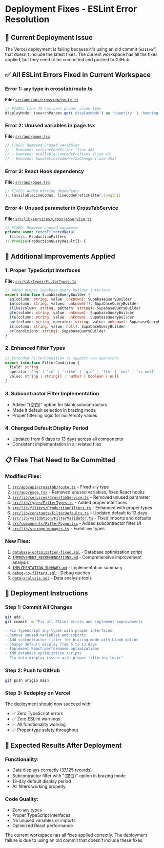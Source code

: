# Deployment Fixes - ESLint Error Resolution

## 🚨 Current Deployment Issue

The Vercel deployment is failing because it's using an old commit (`e211eaf`) that doesn't include the latest fixes. The current workspace has all the fixes applied, but they need to be committed and pushed to GitHub.

## ✅ All ESLint Errors Fixed in Current Workspace

### **Error 1: `any` type in crosstab/route.ts**
**File:** [`src/app/api/crosstab/route.ts`](src/app/api/crosstab/route.ts:15)
```typescript
// FIXED: Line 15 now uses proper union type
displayMode: (searchParams.get('displayMode') as 'quantity' | 'bending' | 'brazing') || FILTER_DEFAULTS.displayMode,
```

### **Error 2: Unused variables in page.tsx**
**File:** [`src/app/page.tsx`](src/app/page.tsx)
```typescript
// FIXED: Removed unused variables
// - Removed: setLineCodeFilter (line 40)
// - Removed: availableLineCodePrefixes (line 43) 
// - Removed: handleLineCodePrefixChange (line 352)
```

### **Error 3: React Hook dependency**
**File:** [`src/app/page.tsx`](src/app/page.tsx:347)
```typescript
// FIXED: Added missing dependency
}, [availableLineCodes, lineCodePrefixFilter.length])
```

### **Error 4: Unused parameter in CrossTabService**
**File:** [`src/lib/services/CrossTabService.ts`](src/lib/services/CrossTabService.ts:84)
```typescript
// FIXED: Removed unused parameter
private async fetchFilteredData(
  filters: ProductionFilters
): Promise<ProductionQueryResult[]> {
```

## 🔧 Additional Improvements Applied

### **1. Proper TypeScript Interfaces**
**File:** [`src/lib/types/FilterTypes.ts`](src/lib/types/FilterTypes.ts)
```typescript
// Added proper Supabase query builder interface
export interface SupabaseQueryBuilder {
  eq(column: string, value: unknown): SupabaseQueryBuilder
  in(column: string, values: unknown[]): SupabaseQueryBuilder
  ilike(column: string, pattern: string): SupabaseQueryBuilder
  gte(column: string, value: unknown): SupabaseQueryBuilder
  lte(column: string, value: unknown): SupabaseQueryBuilder
  not(column: string, operator: string, value: unknown): SupabaseQueryBuilder
  is(column: string, value: null): SupabaseQueryBuilder
  or(conditions: string): SupabaseQueryBuilder
}
```

### **2. Enhanced Filter Types**
```typescript
// Extended FilterCondition to support new operators
export interface FilterCondition {
  field: string
  operator: 'eq' | 'in' | 'ilike' | 'gte' | 'lte' | 'not' | 'is_null' | 'custom'
  value: string | string[] | number | boolean | null
}
```

### **3. Subcontractor Filter Implementation**
- Added "(空白)" option for blank subcontractors
- Made it default selection in brazing mode
- Proper filtering logic for null/empty values

### **4. Changed Default Display Period**
- Updated from 6 days to 13 days across all components
- Consistent implementation in all related files

## 📋 Files That Need to Be Committed

### **Modified Files:**
1. [`src/app/api/crosstab/route.ts`](src/app/api/crosstab/route.ts) - Fixed `any` type
2. [`src/app/page.tsx`](src/app/page.tsx) - Removed unused variables, fixed React hooks
3. [`src/lib/services/CrossTabService.ts`](src/lib/services/CrossTabService.ts) - Removed unused parameter
4. [`src/lib/types/FilterTypes.ts`](src/lib/types/FilterTypes.ts) - Added proper interfaces
5. [`src/lib/filters/ProductionFilters.ts`](src/lib/filters/ProductionFilters.ts) - Enhanced with proper types
6. [`src/lib/constants/FilterDefaults.ts`](src/lib/constants/FilterDefaults.ts) - Updated default to 13 days
7. [`src/lib/validation/FilterValidator.ts`](src/lib/validation/FilterValidator.ts) - Fixed imports and defaults
8. [`src/components/FilterPopup.tsx`](src/components/FilterPopup.tsx) - Added subcontractor filter UI
9. [`src/lib/storage-manager.ts`](src/lib/storage-manager.ts) - Fixed `any` types

### **New Files:**
1. [`database-optimization-fixed.sql`](database-optimization-fixed.sql) - Database optimization script
2. [`IMPROVEMENT_RECOMMENDATIONS.md`](IMPROVEMENT_RECOMMENDATIONS.md) - Comprehensive improvement analysis
3. [`IMPLEMENTATION_SUMMARY.md`](IMPLEMENTATION_SUMMARY.md) - Implementation summary
4. [`debug-no-filters.sql`](debug-no-filters.sql) - Debug queries
5. [`data-analysis.sql`](data-analysis.sql) - Data analysis tools

## 🚀 Deployment Instructions

### **Step 1: Commit All Changes**
```bash
git add .
git commit -m "Fix all ESLint errors and implement improvements

- Fix TypeScript any types with proper interfaces
- Remove unused variables and imports
- Add subcontractor filter for brazing mode with blank option
- Change default display from 6 to 13 days
- Implement React performance optimizations
- Add database optimization scripts
- Fix data display issues with proper filtering logic"
```

### **Step 2: Push to GitHub**
```bash
git push origin main
```

### **Step 3: Redeploy on Vercel**
The deployment should now succeed with:
- ✅ Zero TypeScript errors
- ✅ Zero ESLint warnings
- ✅ All functionality working
- ✅ Proper type safety throughout

## 🎯 Expected Results After Deployment

### **Functionality:**
- Data displays correctly (37,125 records)
- Subcontractor filter with "(空白)" option in brazing mode
- 13-day default display period
- All filters working properly

### **Code Quality:**
- Zero `any` types
- Proper TypeScript interfaces
- No unused variables or imports
- Optimized React performance

The current workspace has all fixes applied correctly. The deployment failure is due to using an old commit that doesn't include these fixes.